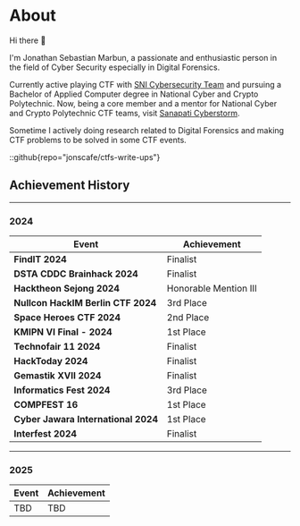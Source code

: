 # About
Hi there 👋

I'm Jonathan Sebastian Marbun, a passionate and enthusiastic person in the field of Cyber Security especially in Digital Forensics.

Currently active playing CTF with [SNI Cybersecurity Team](https://serikatnewbie.me) and pursuing a Bachelor of Applied Computer degree in National Cyber and Crypto Polytechnic. Now, being a core member and a mentor for National Cyber and Crypto Polytechnic CTF teams, visit [Sanapati Cyberstorm](http://146.190.194.189/).

Sometime I actively doing research related to Digital Forensics and making CTF problems to be solved in some CTF events.

::github{repo="jonscafe/ctfs-write-ups"}

## Achievement History
---
### 2024
| Event | Achievement |
|------------------------------|--------------|
| **FindIT 2024** | Finalist |
| **DSTA CDDC Brainhack 2024** | Finalist |
| **Hacktheon Sejong 2024** | Honorable Mention III |
| **Nullcon HackIM Berlin CTF 2024** | 3rd Place |
| **Space Heroes CTF 2024** | 2nd Place |
| **KMIPN VI Final - 2024** | 1st Place |
| **Technofair 11 2024** | Finalist |
| **HackToday 2024** | Finalist |
| **Gemastik XVII 2024** | Finalist |
| **Informatics Fest 2024** | 3rd Place |
| **COMPFEST 16** | 1st Place |
| **Cyber Jawara International 2024** | 1st Place |
| **Interfest 2024** | Finalist |
---
### 2025
| Event | Achievement |
|------------------------------|--------------|
| TBD | TBD |
